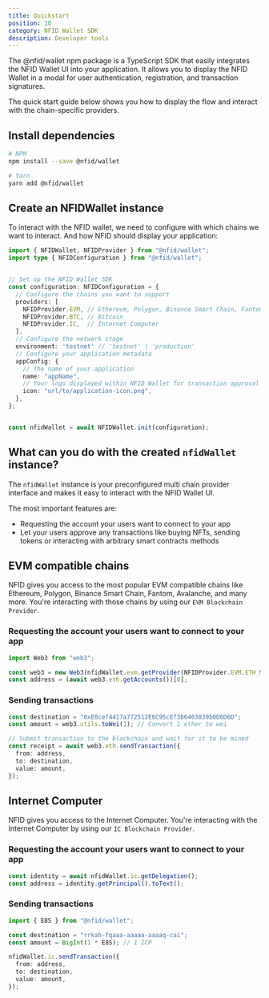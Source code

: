 ```yaml
---
title: Quickstart
position: 10
category: NFID Wallet SDK
description: Developer tools
---
```


The @nfid/wallet npm package is a TypeScript SDK that easily integrates the NFID Wallet UI into your application. It allows you to display the NFID Wallet in a modal for user authentication, registration, and transaction signatures.

The quick start guide below shows you how to display the flow and interact with the chain-specific providers.

## Install dependencies

```bash
# NPM
npm install --save @nfid/wallet

# Yarn
yarn add @nfid/wallet
```

## Create an NFIDWallet instance

To interact with the NFID wallet, we need to configure with which chains we want to interact. And how NFID should display your application:

```typescript
import { NFIDWallet, NFIDProvider } from "@nfid/wallet";
import type { NFIDConfiguration } from "@nfid/wallet";


// Set up the NFID Wallet SDK
const configuration: NFIDConfiguration = {
  // Configure the chains you want to support
  providers: [
    NFIDProvider.EVM, // Ethereum, Polygon, Binance Smart Chain, Fantom, Avalanche, and many more
    NFIDProvider.BTC, // Bitcoin
    NFIDProvider.IC,  // Internet Computer
  ],
  // Configure the network stage
  environment: 'testnet' // 'testnet' | 'production'
  // Configure your application metadata
  appConfig: {
    // The name of your application
    name: "appName",
    // Your logo displayed within NFID Wallet for transaction approval and other interactions
    icon: "url/to/application-icon.png",
  },
};


const nfidWallet = await NFIDWallet.init(configuration);
```

## What can you do with the created `nfidWallet` instance?

The `nfidWallet` instance is your preconfigured multi chain provider interface and makes it easy to interact with the NFID Wallet UI.

The most important features are:

- Requesting the account your users want to connect to your app
- Let your users approve any transactions like buying NFTs, sending tokens or interacting with arbitrary smart contracts methods

## EVM compatible chains

NFID gives you access to the most popular EVM compatible chains like Ethereum, Polygon, Binance Smart Chain, Fantom, Avalanche, and many more. You're interacting with those chains by using our `EVM Blockchain Provider`.

### Requesting the account your users want to connect to your app

```typescript
import Web3 from "web3";

const web3 = new Web3(nfidWallet.evm.getProvider(NFIDProvider.EVM.ETH_MAINNET));
const address = (await web3.eth.getAccounts())[0];
```

### Sending transactions

```typescript
const destination = "0xE0cef4417a772512E6C95cEf366403839b0D6D6D";
const amount = web3.utils.toWei(1); // Convert 1 ether to wei

// Submit transaction to the blockchain and wait for it to be mined
const receipt = await web3.eth.sendTransaction({
  from: address,
  to: destination,
  value: amount,
});
```

## Internet Computer

NFID gives you access to the Internet Computer. You're interacting with the Internet Computer by using our `IC Blockchain Provider`.

### Requesting the account your users want to connect to your app

```typescript
const identity = await nfidWallet.ic.getDelegation();
const address = identity.getPrincipal().toText();
```

### Sending transactions

```typescript
import { E8S } from "@nfid/wallet";

const destination = "rrkah-fqaaa-aaaaa-aaaaq-cai";
const amount = BigInt(1 * E8S); // 1 ICP

nfidWallet.ic.sendTransaction({
  from: address,
  to: destination,
  value: amount,
});
```
